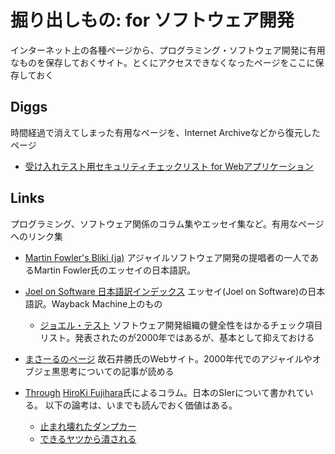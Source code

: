 # 掘り出しもの: for ソフトウェア開発

インターネット上の各種ページから、プログラミング・ソフトウェア開発に有用なものを保存しておくサイト。とくにアクセスできなくなったページをここに保存しておく

## Diggs
時間経過で消えてしまった有用なページを、Internet Archiveなどから復元したページ

  -  [受け入れテスト用セキュリティチェックリスト for Webアプリケーション](diggs/ikepyon-seclist.md)
  



## Links
プログラミング、ソフトウェア関係のコラム集やエッセイ集など。有用なページへのリンク集

  - [Martin Fowler's Bliki (ja)](https://bliki-ja.github.io/)
  アジャイルソフトウェア開発の提唱者の一人であるMartin Fowler氏のエッセイの日本語訳。
  

  - [Joel on Software 日本語訳インデックス](https://zero-plus-one.jp/program-general/joelonsoftware-jp-index-archive/)
  エッセイ(Joel on Software)の日本語訳。Wayback Machine上のもの
    - [ジョエル・テスト](https://web.archive.org/web/20190924113122/http://local.joelonsoftware.com/wiki/%E3%82%B8%E3%83%A7%E3%82%A8%E3%83%AB%E3%83%BB%E3%83%86%E3%82%B9%E3%83%88)
    ソフトウェア開発組織の健全性をはかるチェック項目リスト。発表されたのが2000年ではあるが、基本として抑えておける
    
  - [まさーるのページ](http://objectclub.jp/community/memorial/homepage3.nifty.com/masarl/)
    故石井勝氏のWebサイト。2000年代でのアジャイルやオブジェ黒思考についての記事が読める
    
  - [Through](http://hirok73.starfree.jp/xp/index.html)
    [HiroKi Fujihara](http://hirok73.starfree.jp/diary/prof.html)氏によるコラム。日本のSIerについて書かれている。
    以下の論考は、いまでも読んでおく価値はある。
     -  [止まれ壊れたダンプカー](http://hirok73.starfree.jp/xp/col/028.html)
     -  [できるヤツから潰される](http://hirok73.starfree.jp/xp/col/031.html)
    

